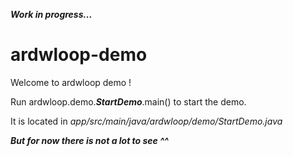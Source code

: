 ***Work in progress...***

# ardwloop-demo

Welcome to ardwloop demo !

Run ardwloop.demo.***StartDemo***.main() to start the demo.

It is located in
*app/src/main/java/ardwloop/demo/StartDemo.java*

***But for now there is not a lot to see ^^***
